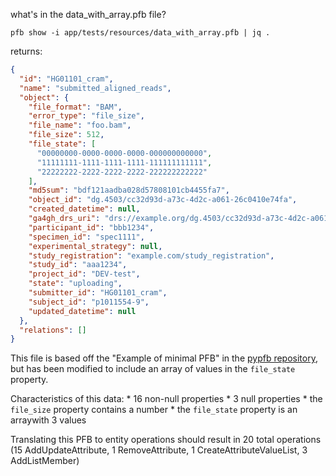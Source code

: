 what's in the data_with_array.pfb file?

`pfb show -i app/tests/resources/data_with_array.pfb | jq .`

returns:

```json
{
  "id": "HG01101_cram",
  "name": "submitted_aligned_reads",
  "object": {
    "file_format": "BAM",
    "error_type": "file_size",
    "file_name": "foo.bam",
    "file_size": 512,
    "file_state": [
      "00000000-0000-0000-0000-000000000000",
      "11111111-1111-1111-1111-111111111111",
      "22222222-2222-2222-2222-222222222222"
    ],
    "md5sum": "bdf121aadba028d57808101cb4455fa7",
    "object_id": "dg.4503/cc32d93d-a73c-4d2c-a061-26c0410e74fa",
    "created_datetime": null,
    "ga4gh_drs_uri": "drs://example.org/dg.4503/cc32d93d-a73c-4d2c-a061-26c0410e74fa",
    "participant_id": "bbb1234",
    "specimen_id": "spec1111",
    "experimental_strategy": null,
    "study_registration": "example.com/study_registration",
    "study_id": "aaa1234",
    "project_id": "DEV-test",
    "state": "uploading",
    "submitter_id": "HG01101_cram",
    "subject_id": "p1011554-9",
    "updated_datetime": null
  },
  "relations": []
}
```

This file is based off the "Example of minimal PFB" in the [pypfb repository](https://github.com/uc-cdis/pypfb#example-of-minimal-pfb), but has been modified to include an array of values in the `file_state` property.

Characteristics of this data:
    * 16 non-null properties
    * 3 null properties
    * the `file_size` property contains a number
    * the `file_state` property is an arraywith 3 values

Translating this PFB to entity operations should result in 20 total operations (15 AddUpdateAttribute, 1 RemoveAttribute, 1 CreateAttributeValueList, 3 AddListMember)
